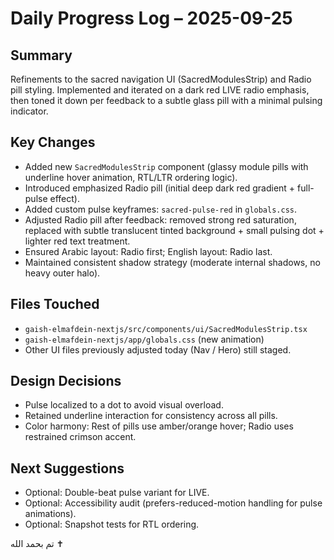 # Daily Progress Log – 2025-09-25

## Summary
Refinements to the sacred navigation UI (SacredModulesStrip) and Radio pill styling. Implemented and iterated on a dark red LIVE radio emphasis, then toned it down per feedback to a subtle glass pill with a minimal pulsing indicator.

## Key Changes
- Added new `SacredModulesStrip` component (glassy module pills with underline hover animation, RTL/LTR ordering logic).
- Introduced emphasized Radio pill (initial deep dark red gradient + full-pulse effect).
- Added custom pulse keyframes: `sacred-pulse-red` in `globals.css`.
- Adjusted Radio pill after feedback: removed strong red saturation, replaced with subtle translucent tinted background + small pulsing dot + lighter red text treatment.
- Ensured Arabic layout: Radio first; English layout: Radio last.
- Maintained consistent shadow strategy (moderate internal shadows, no heavy outer halo).

## Files Touched
- `gaish-elmafdein-nextjs/src/components/ui/SacredModulesStrip.tsx`
- `gaish-elmafdein-nextjs/app/globals.css` (new animation)
- Other UI files previously adjusted today (Nav / Hero) still staged.

## Design Decisions
- Pulse localized to a dot to avoid visual overload.
- Retained underline interaction for consistency across all pills.
- Color harmony: Rest of pills use amber/orange hover; Radio uses restrained crimson accent.

## Next Suggestions
- Optional: Double-beat pulse variant for LIVE.
- Optional: Accessibility audit (prefers-reduced-motion handling for pulse animations).
- Optional: Snapshot tests for RTL ordering.

تم بحمد الله ✝️
